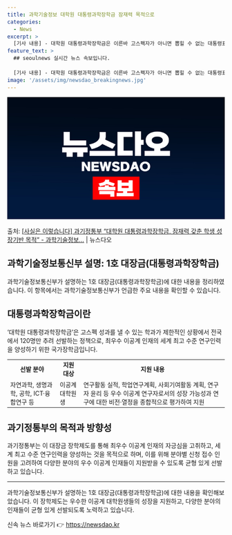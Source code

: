 ```yaml
---
title: 과학기술정보 대학원 대통령과학장학금 잠재력 목적으로
categories:
  - News
excerpt: >
  [기사 내용] - 대학원 대통령과학장학금은 이른바 고스펙자가 아니면 뽑힐 수 없는 대통령표창격 정책이며, -…
feature_text: >
  ## seoulnews 실시간 뉴스 속보입니다.

  [기사 내용] - 대학원 대통령과학장학금은 이른바 고스펙자가 아니면 뽑힐 수 없는 대통령표창격 정책이며, -…
image: '/assets/img/newsdao_breakingnews.jpg'
---
```


![뉴스다오 속보](/assets/img/newsdao_breakingnews.jpg)

<p>출처: <a href="https://newsdao.kr/3573" rel="dofollow">[사실은 이렇습니다] 과기정통부 “대학원 대통령과학장학금, 잠재력 갖춘 학생 성장기반 목적” - 과학기술정보…</a> | 뉴스다오</p>

<h2 data-ke-size="size26">과학기술정보통신부 설명: 1호 대장금(대통령과학장학금)</h2>
<p data-ke-size="size16">과학기술정보통신부가 설명하는 1호 대장금(대통령과학장학금)에 대한 내용을 정리하였습니다. 이 항목에서는 과학기술정보통신부가 언급한 주요 내용을 확인할 수 있습니다.</p>

<h2 data-ke-size="size24">대통령과학장학금이란</h2>
<p data-ke-size="size16">‘대학원 대통령과학장학금’은 고스펙 성과를 낼 수 있는 학과가 제한적인 상황에서 전국에서 120명만 추려 선발하는 정책으로, 최우수 이공계 인재의 세계 최고 수준 연구인력을 양성하기 위한 국가장학금입니다.</p>

<table>
  <tr>
    <td style="text-align: center; height: 17px;"><b>선발 분야</b></td>
    <td style="text-align: center; height: 17px;"><b>지원 대상</b></td>
    <td style="text-align: center; height: 17px;"><b>지원 내용</b></td>
  </tr>
  <tr>
    <td style="text-align: left; height: 17px;">자연과학, 생명과학, 공학, ICT·융합연구 등</td>
    <td style="text-align: left; height: 17px;">이공계 대학원생</td>
    <td style="text-align: left; height: 17px;">연구활동 실적, 학업연구계획, 사회기여활동 계획, 연구자 윤리 등 우수 이공계 연구자로서의 성장 가능성과 연구에 대한 비전·열정을 종합적으로 평가하여 지원</td>
  </tr>
</table>

<h2 data-ke-size="size24">과기정통부의 목적과 방향성</h2>
<p data-ke-size="size16">과기정통부는 이 대장금 장학제도를 통해 최우수 이공계 인재의 자긍심을 고취하고, 세계 최고 수준 연구인력을 양성하는 것을 목적으로 하며, 이를 위해 분야별 신청 접수 인원을 고려하여 다양한 분야의 우수 이공계 인재들이 지원받을 수 있도록 균형 있게 선발하고 있습니다.</p>

<hr>

<p data-ke-size="size16">과학기술정보통신부가 설명하는 1호 대장금(대통령과학장학금)에 대한 내용을 확인해보았습니다. 이 장학제도는 우수한 이공계 대학원생들의 성장을 지원하고, 다양한 분야의 인재들이 균형 있게 선발되도록 노력하고 있습니다.</p> 

신속 뉴스 바로가기 👉 <a href="https://newsdao.kr" rel="dofollow">https://newsdao.kr</a>


